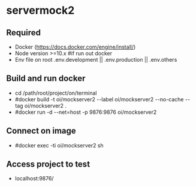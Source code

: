 # servermock2

## Required

- Docker (https://docs.docker.com/engine/install/)
- Node version >=10.x #if run out docker
- Env file on root .env.development || .env.production || .env.others

## Build and run docker

- cd /path/root/project/on/terminal
- #docker build -t oi/mockserver2 --label oi/mockserver2 --no-cache --tag oi/mockserver2 .
- #docker run -d --net=host -p 9876:9876 oi/mockserver2

## Connect on image

- #docker exec -ti oi/mockserver2 sh

## Access project to test

- localhost:9876/
